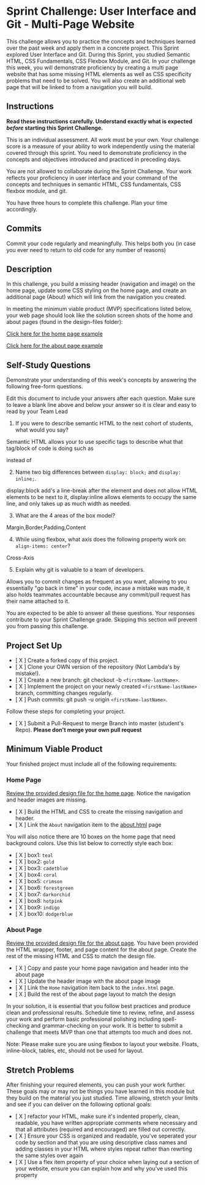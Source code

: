 # Sprint Challenge: User Interface and Git - Multi-Page Website

This challenge allows you to practice the concepts and techniques learned over the past week and apply them in a concrete project. This Sprint explored User Interface and Git. During this Sprint, you studied Semantic HTML, CSS Fundamentals, CSS Flexbox Module, and Git. In your challenge this week, you will demonstrate proficiency by creating a multi page website that has some missing HTML elements as well as CSS specificity problems that need to be solved.  You will also create an additional web page that will be linked to from a navigation you will build.

## Instructions

**Read these instructions carefully. Understand exactly what is expected _before_ starting this Sprint Challenge.**

This is an individual assessment. All work must be your own. Your challenge score is a measure of your ability to work independently using the material covered through this sprint. You need to demonstrate proficiency in the concepts and objectives introduced and practiced in preceding days.

You are not allowed to collaborate during the Sprint Challenge. Your work reflects your proficiency in user interface and your command of the concepts and techniques in semantic HTML, CSS fundamentals, CSS flexbox module, and git.

You have three hours to complete this challenge. Plan your time accordingly.

## Commits

Commit your code regularly and meaningfully. This helps both you (in case you ever need to return to old code for any number of reasons)

## Description

In this challenge, you build a missing header (navigation and image) on the home page, update some CSS styling on the home page, and create an additional page (About) which will link from the navigation you created.

In meeting the minimum viable product (MVP) specifications listed below, your web page should look like the solution screen shots of the home and about pages (found in the design-files folder):

[Click here for the home page example](https://tk-assets.lambdaschool.com/39a49225-8ac9-43da-aa90-514fd60ae99a_sprint-challenge-ui-home-example.png)

[Click here for the about page example](https://tk-assets.lambdaschool.com/ede1bb1a-63ff-4801-8c02-3efa2f603190_sprint-challenge-ui-about-example.png)

## Self-Study Questions

Demonstrate your understanding of this week's concepts by answering the following free-form questions.

Edit this document to include your answers after each question. Make sure to leave a blank line above and below your answer so it is clear and easy to read by your Team Lead

1. If you were to describe semantic HTML to the next cohort of students, what would you say?

Semantic HTML allows your to use specific tags to describe what that tag/block of code is doing such as <section> instead of <div class="section">

2. Name two big differences between ```display: block;``` and ```display: inline;```.

display:block add's a line-break after the element and does not allow HTML elements to be next to it, display:inline allows elements to occupy the same line, and only takes up as much width as needed.

3. What are the 4 areas of the box model?

Margin,Border,Padding,Content

4. While using flexbox, what axis does the following property work on: ```align-items: center```?

Cross-Axis

5. Explain why git is valuable to a team of developers.

Allows you to commit changes as frequent as you want, allowing to you essentially "go back in time" in your code, incase a mistake was made, it also holds teammates accountable because any commit/pull request has their name attached to it.

You are expected to be able to answer all these questions. Your responses contribute to your Sprint Challenge grade. Skipping this section *will* prevent you from passing this challenge.

## Project Set Up

- [ X ] Create a forked copy of this project.
- [ X ] Clone your OWN version of the repository (Not Lambda's by mistake!).
- [ X ] Create a new branch: git checkout -b `<firstName-lastName>`.
- [ X ] Implement the project on your newly created `<firstName-lastName>` branch, committing changes regularly.
- [ X ] Push commits: git push -u origin `<firstName-lastName>`.
 
Follow these steps for completing your project.

- [ X ] Submit a Pull-Request to merge <firstName-lastName> Branch into master (student's  Repo). **Please don't merge your own pull request**



## Minimum Viable Product

Your finished project must include all of the following requirements:

### Home Page

[Review the provided design file for the home page](design-files/home.png).  Notice the navigation and header images are missing.

* [ X ] Build the HTML and CSS to create the missing navigation and header.
* [ X ] Link the `About` navigation item to the [about.html](about.html) page

You will also notice there are 10 boxes on the home page that need background colors.  Use this list below to correctly style each box:

* [ X ] box1: `teal`
* [ X ] box2: `gold`
* [ X ] box3: `cadetblue`
* [ X ] box4: `coral`
* [ X ] box5: `crimson`
* [ X ] box6: `forestgreen`
* [ X ] box7: `darkorchid`
* [ X ] box8: `hotpink`
* [ X ] box9: `indigo`
* [ X ] box10: `dodgerblue`

### About Page

[Review the provided design file for the about page](design-files/about.png). You have been provided the HTML wrapper, footer, and page content for the about page. Create the rest of the missing HTML and CSS to match the design file.

* [ X ] Copy and paste your home page navigation and header into the about page
* [ X ] Update the header image with the about page image
* [ X ] Link the `Home` navigation item back to the `index.html` page.
* [ X ] Build the rest of the about page layout to match the design

In your solution, it is essential that you follow best practices and produce clean and professional results. Schedule time to review, refine, and assess your work and perform basic professional polishing including spell-checking and grammar-checking on your work. It is better to submit a challenge that meets MVP than one that attempts too much and does not.

Note: Please make sure you are using flexbox to layout your website. Floats, inline-block, tables, etc, should not be used for layout. 

## Stretch Problems

After finishing your required elements, you can push your work further. These goals may or may not be things you have learned in this module but they build on the material you just studied. Time allowing, stretch your limits and see if you can deliver on the following optional goals:

* [ X ] refactor your HTML, make sure it's indented properly, clean, readable, you have written appropriate comments where necessary and that all attributes (required and encouraged) are filled out correctly.  
* [ X ] Ensure your CSS is organized and readable, you've seperated your code by section and that you are using descriptive class names and adding classes in your HTML where styles repeat rather than rewrting the same styles over again
* [ X ] Use a flex item property of your choice when laying out a section of your website, ensure you can explain how and why you've used this property
